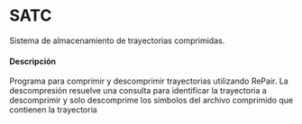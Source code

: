 # SATC

Sistema de almacenamiento de trayectorias comprimidas.

#### Descripción

Programa para comprimir y descomprimir trayectorias utilizando RePair. La descompresión resuelve una consulta para identificar la trayectoria a descomprimir y solo descomprime los símbolos del archivo comprimido que contienen la trayectoria
